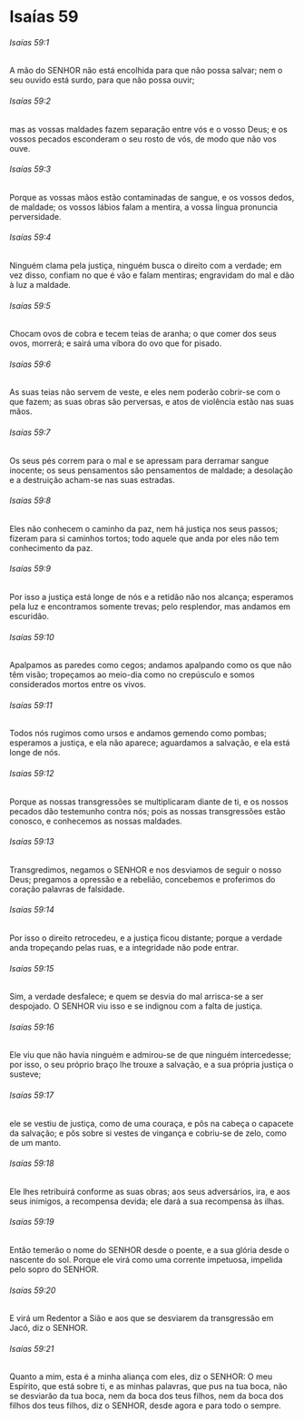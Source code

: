 # Isaías 59

###### Isaías 59:1

A mão do SENHOR não está encolhida para que não possa salvar; nem o seu ouvido está surdo, para que não possa ouvir;

###### Isaías 59:2

mas as vossas maldades fazem separação entre vós e o vosso Deus; e os vossos pecados esconderam o seu rosto de vós, de modo que não vos ouve.

###### Isaías 59:3

Porque as vossas mãos estão contaminadas de sangue, e os vossos dedos, de maldade; os vossos lábios falam a mentira, a vossa língua pronuncia perversidade.

###### Isaías 59:4

Ninguém clama pela justiça, ninguém busca o direito com a verdade; em vez disso, confiam no que é vão e falam mentiras; engravidam do mal e dão à luz a maldade.

###### Isaías 59:5

Chocam ovos de cobra e tecem teias de aranha; o que comer dos seus ovos, morrerá; e sairá uma víbora do ovo que for pisado.

###### Isaías 59:6

As suas teias não servem de veste, e eles nem poderão cobrir-se com o que fazem; as suas obras são perversas, e atos de violência estão nas suas mãos.

###### Isaías 59:7

Os seus pés correm para o mal e se apressam para derramar sangue inocente; os seus pensamentos são pensamentos de maldade; a desolação e a destruição acham-se nas suas estradas.

###### Isaías 59:8

Eles não conhecem o caminho da paz, nem há justiça nos seus passos; fizeram para si caminhos tortos; todo aquele que anda por eles não tem conhecimento da paz.

###### Isaías 59:9

Por isso a justiça está longe de nós e a retidão não nos alcança; esperamos pela luz e encontramos somente trevas; pelo resplendor, mas andamos em escuridão.

###### Isaías 59:10

Apalpamos as paredes como cegos; andamos apalpando como os que não têm visão; tropeçamos ao meio-dia como no crepúsculo e somos considerados mortos entre os vivos.

###### Isaías 59:11

Todos nós rugimos como ursos e andamos gemendo como pombas; esperamos a justiça, e ela não aparece; aguardamos a salvação, e ela está longe de nós.

###### Isaías 59:12

Porque as nossas transgressões se multiplicaram diante de ti, e os nossos pecados dão testemunho contra nós; pois as nossas transgressões estão conosco, e conhecemos as nossas maldades.

###### Isaías 59:13

Transgredimos, negamos o SENHOR e nos desviamos de seguir o nosso Deus; pregamos a opressão e a rebelião, concebemos e proferimos do coração palavras de falsidade.

###### Isaías 59:14

Por isso o direito retrocedeu, e a justiça ficou distante; porque a verdade anda tropeçando pelas ruas, e a integridade não pode entrar.

###### Isaías 59:15

Sim, a verdade desfalece; e quem se desvia do mal arrisca-se a ser despojado. O SENHOR viu isso e se indignou com a falta de justiça.

###### Isaías 59:16

Ele viu que não havia ninguém e admirou-se de que ninguém intercedesse; por isso, o seu próprio braço lhe trouxe a salvação, e a sua própria justiça o susteve;

###### Isaías 59:17

ele se vestiu de justiça, como de uma couraça, e pôs na cabeça o capacete da salvação; e pôs sobre si vestes de vingança e cobriu-se de zelo, como de um manto.

###### Isaías 59:18

Ele lhes retribuirá conforme as suas obras; aos seus adversários, ira, e aos seus inimigos, a recompensa devida; ele dará a sua recompensa às ilhas.

###### Isaías 59:19

Então temerão o nome do SENHOR desde o poente, e a sua glória desde o nascente do sol. Porque ele virá como uma corrente impetuosa, impelida pelo sopro do SENHOR.

###### Isaías 59:20

E virá um Redentor a Sião e aos que se desviarem da transgressão em Jacó, diz o SENHOR.

###### Isaías 59:21

Quanto a mim, esta é a minha aliança com eles, diz o SENHOR: O meu Espírito, que está sobre ti, e as minhas palavras, que pus na tua boca, não se desviarão da tua boca, nem da boca dos teus filhos, nem da boca dos filhos dos teus filhos, diz o SENHOR, desde agora e para todo o sempre.

